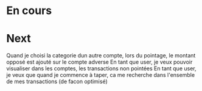# En cours

# Next

Quand je choisi la categorie dun autre compte, lors du pointage, le montant opposé est ajouté sur le compte adverse
En tant que user, je veux pouvoir visualiser dans les comptes, les transactions non pointées
En tant que user, je veux que quand je commence à taper, ca me recherche dans l'ensemble de mes transactions (de facon optimisé)